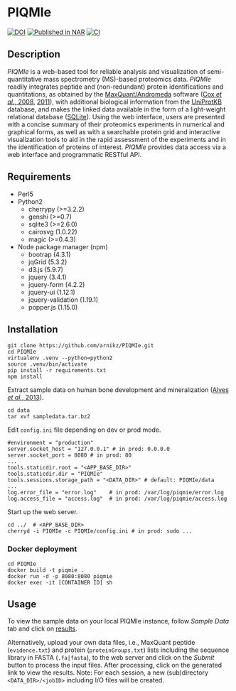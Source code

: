 # PIQMIe

[![DOI](https://zenodo.org/badge/42406525.svg)](https://zenodo.org/badge/latestdoi/42406525)
[![Published in NAR](https://img.shields.io/badge/published%20in-NAR-blue.svg)](https://doi.org/10.1093/nar/gku478)
[![CI](https://github.com/arnikz/PIQMIe/actions/workflows/ci.yaml/badge.svg?branch=dev)](https://github.com/arnikz/PIQMIe/actions/workflows/ci.yaml)

## Description

_PIQMIe_ is a web-based tool for reliable analysis and visualization of semi-quantitative mass spectrometry (MS)-based proteomics data. _PIQMIe_ readily integrates peptide and (non-redundant) protein identifications and quantitations, as obtained by the [MaxQuant/Andromeda](http://maxquant.org/) software ([Cox _et al._, 2008](https://doi.org/10.1038/nbt.1511), [2011](https://doi.org/10.1021/pr101065j)), with additional biological information from the [UniProtKB](http://www.uniprot.org/) database, and makes the linked data available in the form of a light-weight relational database ([SQLite](http://sqlite.org/)). Using the web interface, users are presented with a concise summary of their proteomics experiments in numerical and graphical forms, as well as with a searchable protein grid and interactive visualization tools to aid in the rapid assessment of the experiments and in the identification of proteins of interest. _PIQMIe_ provides data access via a web interface and programmatic RESTful API.

## Requirements
- Perl5
- Python2
  - cherrypy (>=3.2.2)
  - genshi (>=0.7)
  - sqlite3 (>=2.6.0)
  - cairosvg (1.0.22)
  - magic (>=0.4.3)
- Node package manager (npm)
  - bootrap (4.3.1)
  - jqGrid (5.3.2)
  - d3.js (5.9.7)
  - jquery (3.4.1)
  - jquery-form (4.2.2)
  - jquery-ui (1.12.1)
  - jquery-validation (1.19.1)
  - popper.js (1.15.0)

## Installation

```
git clone https://github.com/arnikz/PIQMIe.git
cd PIQMIe
virtualenv .venv --python=python2
source .venv/bin/activate
pip install -r requirements.txt
npm install
```

Extract sample data on human bone development and mineralization ([Alves _et al._, 2013](https://doi.org/10.1074/mcp.M112.024927)).

```
cd data
tar xvf sampledata.tar.bz2
```

Edit `config.ini` file depending on dev or prod mode.

```
#environment = "production"
server.socket_host = "127.0.0.1" # in prod: 0.0.0.0
server.socket_port = 8080 # in prod: 80
...
tools.staticdir.root = "<APP_BASE_DIR>"
tools.staticdir.dir = "PIQMIe"
tools.sessions.storage_path = "<DATA_DIR>" # default: PIQMIe/data
...
log.error_file = "error.log"    # in prod: /var/log/piqmie/error.log
log.access_file = "access.log"  # in prod: /var/log/piqmie/access.log
```

Start up the web server.

```
cd ../  # <APP_BASE_DIR>
cherryd -i PIQMIe -c PIQMIe/config.ini # in prod: sudo ...
```

### Docker deployment

```
cd PIQMIe
docker build -t piqmie .
docker run -d -p 8080:8080 piqmie
docker exec -it [CONTAINER ID] sh
```

## Usage

To view the sample data on your local PIQMIe instance, follow _Sample Data_ tab and click on [results](http://localhost:8080/results/a000000000000000000000000000000000000001).

Alternatively, upload your own data files, i.e., MaxQuant peptide (`evidence.txt`) and protein (`proteinGroups.txt`) lists including the sequence library in FASTA (`.fa|fasta`), to the web server and click on the _Submit_ button to process the input files. After processing, click on the generated link to view the results. Note: For each session, a new (sub)directory `<DATA_DIR>/<jobID>` including I/O files will be created.

